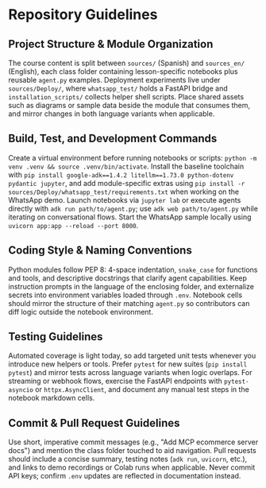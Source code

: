 # Repository Guidelines

## Project Structure & Module Organization
The course content is split between `sources/` (Spanish) and `sources_en/` (English), each class folder containing lesson-specific notebooks plus reusable `agent.py` examples. Deployment experiments live under `sources/Deploy/`, where `whatsapp_test/` holds a FastAPI bridge and `installation_scripts/` collects helper shell scripts. Place shared assets such as diagrams or sample data beside the module that consumes them, and mirror changes in both language variants when applicable.

## Build, Test, and Development Commands
Create a virtual environment before running notebooks or scripts: `python -m venv .venv && source .venv/bin/activate`. Install the baseline toolchain with `pip install google-adk==1.4.2 litellm==1.73.0 python-dotenv pydantic jupyter`, and add module-specific extras using `pip install -r sources/Deploy/whatsapp_test/requirements.txt` when working on the WhatsApp demo. Launch notebooks via `jupyter lab` or execute agents directly with `adk run path/to/agent.py`; use `adk web path/to/agent.py` while iterating on conversational flows. Start the WhatsApp sample locally using `uvicorn app:app --reload --port 8000`.

## Coding Style & Naming Conventions
Python modules follow PEP 8: 4-space indentation, `snake_case` for functions and tools, and descriptive docstrings that clarify agent capabilities. Keep instruction prompts in the language of the enclosing folder, and externalize secrets into environment variables loaded through `.env`. Notebook cells should mirror the structure of their matching `agent.py` so contributors can diff logic outside the notebook environment.

## Testing Guidelines
Automated coverage is light today, so add targeted unit tests whenever you introduce new helpers or tools. Prefer `pytest` for new suites (`pip install pytest`) and mirror tests across language variants when logic overlaps. For streaming or webhook flows, exercise the FastAPI endpoints with `pytest-asyncio` or `httpx.AsyncClient`, and document any manual test steps in the notebook markdown cells.

## Commit & Pull Request Guidelines
Use short, imperative commit messages (e.g., "Add MCP ecommerce server docs") and mention the class folder touched to aid navigation. Pull requests should include a concise summary, testing notes (`adk run`, `uvicorn`, etc.), and links to demo recordings or Colab runs when applicable. Never commit API keys; confirm `.env` updates are reflected in documentation instead.
